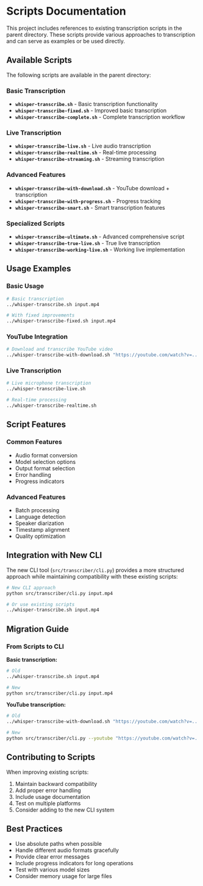 # Scripts Documentation

This project includes references to existing transcription scripts in the parent directory. These scripts provide various approaches to transcription and can serve as examples or be used directly.

## Available Scripts

The following scripts are available in the parent directory:

### Basic Transcription
- **`whisper-transcribe.sh`** - Basic transcription functionality
- **`whisper-transcribe-fixed.sh`** - Improved basic transcription
- **`whisper-transcribe-complete.sh`** - Complete transcription workflow

### Live Transcription
- **`whisper-transcribe-live.sh`** - Live audio transcription
- **`whisper-transcribe-realtime.sh`** - Real-time processing
- **`whisper-transcribe-streaming.sh`** - Streaming transcription

### Advanced Features
- **`whisper-transcribe-with-download.sh`** - YouTube download + transcription
- **`whisper-transcribe-with-progress.sh`** - Progress tracking
- **`whisper-transcribe-smart.sh`** - Smart transcription features

### Specialized Scripts
- **`whisper-transcribe-ultimate.sh`** - Advanced comprehensive script
- **`whisper-transcribe-true-live.sh`** - True live transcription
- **`whisper-transcribe-working-live.sh`** - Working live implementation

## Usage Examples

### Basic Usage
```bash
# Basic transcription
../whisper-transcribe.sh input.mp4

# With fixed improvements
../whisper-transcribe-fixed.sh input.mp4
```

### YouTube Integration
```bash
# Download and transcribe YouTube video
../whisper-transcribe-with-download.sh "https://youtube.com/watch?v=..."
```

### Live Transcription
```bash
# Live microphone transcription
../whisper-transcribe-live.sh

# Real-time processing
../whisper-transcribe-realtime.sh
```

## Script Features

### Common Features
- Audio format conversion
- Model selection options
- Output format selection
- Error handling
- Progress indicators

### Advanced Features
- Batch processing
- Language detection
- Speaker diarization
- Timestamp alignment
- Quality optimization

## Integration with New CLI

The new CLI tool (`src/transcriber/cli.py`) provides a more structured approach while maintaining compatibility with these existing scripts:

```bash
# New CLI approach
python src/transcriber/cli.py input.mp4

# Or use existing scripts
../whisper-transcribe.sh input.mp4
```

## Migration Guide

### From Scripts to CLI

**Basic transcription:**
```bash
# Old
../whisper-transcribe.sh input.mp4

# New
python src/transcriber/cli.py input.mp4
```

**YouTube transcription:**
```bash
# Old
../whisper-transcribe-with-download.sh "https://youtube.com/watch?v=..."

# New
python src/transcriber/cli.py --youtube "https://youtube.com/watch?v=..."
```

## Contributing to Scripts

When improving existing scripts:

1. Maintain backward compatibility
2. Add proper error handling
3. Include usage documentation
4. Test on multiple platforms
5. Consider adding to the new CLI system

## Best Practices

- Use absolute paths when possible
- Handle different audio formats gracefully
- Provide clear error messages
- Include progress indicators for long operations
- Test with various model sizes
- Consider memory usage for large files
